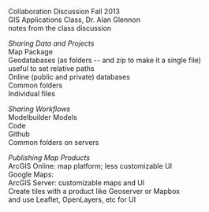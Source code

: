 Collaboration Discussion Fall 2013  
GIS Applications Class, Dr. Alan Glennon  
notes from the class discussion  
  
*Sharing Data and Projects*  
	Map Package  
	Geodatabases (as folders -- and zip to make it a single file)  
		useful to set relative paths  
	Online (public and private) databases  
	Common folders  
	Individual files  
	  
*Sharing Workflows*  
	Modelbuilder Models  
	Code  
		Github  
		Common folders on servers  
  
*Publishing Map Products*  
	ArcGIS Online: map platform; less customizable UI  
	Google Maps:   
	ArcGIS Server: customizable maps and UI  
	Create tiles with a product like Geoserver or Mapbox  
		and use Leaflet, OpenLayers, etc for UI  
